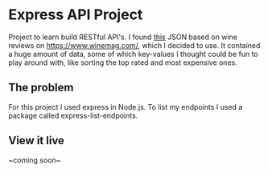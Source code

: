 # Express API Project

Project to learn build RESTful API's.
I found <a href="https://www.kaggle.com/zynicide/wine-reviews">this</a> JSON based on wine reviews on <a href="https://www.winemag.com/">https://www.winemag.com/</a>, which I decided to use. It contained a huge amount of data, some of which key-values I thought could be fun to play around with, like sorting the top rated and most expensive ones.

## The problem

For this project I used express in Node.js. To list my endpoints I used a package called express-list-endpoints.

## View it live

~coming soon~
